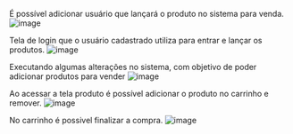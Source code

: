 É possível adicionar usuário que lançará o produto no sistema para venda.
![image](https://github.com/user-attachments/assets/ca843c29-aaaa-4fc3-91e2-51064190106a)

Tela de login que o usuário cadastrado utiliza para entrar e lançar os produtos.
![image](https://github.com/user-attachments/assets/656c4420-e81a-41e3-9b76-c7df2b4cae76)

Executando algumas alterações no sistema, com objetivo de poder adicionar produtos para vender
![image](https://github.com/user-attachments/assets/51a3b0f0-5648-4154-adce-d84fd2f86ff8)

Ao acessar a tela produto é possível adicionar o produto no carrinho e remover.
![image](https://github.com/user-attachments/assets/cf23a0af-6666-4494-b6fb-03e6ec754155)

No carrinho é possivel finalizar a compra.
![image](https://github.com/user-attachments/assets/61af7a1e-0540-4853-8d28-85f8ffe7520b)
